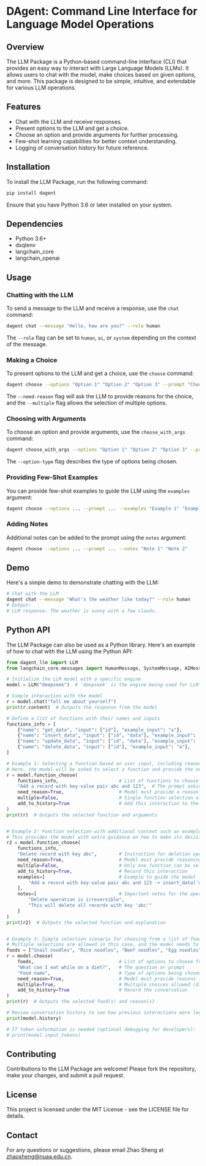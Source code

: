 # DAgent: Command Line Interface for Language Model Operations
## Overview
The LLM Package is a Python-based command-line interface (CLI) that provides an easy way to interact with Large Language Models (LLMs). It allows users to chat with the model, make choices based on given options, and more. This package is designed to be simple, intuitive, and extendable for various LLM operations.
## Features
- Chat with the LLM and receive responses.
- Present options to the LLM and get a choice.
- Choose an option and provide arguments for further processing.
- Few-shot learning capabilities for better context understanding.
- Logging of conversation history for future reference.
## Installation
To install the LLM Package, run the following command:
```bash
pip install dagent
```
Ensure that you have Python 3.6 or later installed on your system.
## Dependencies
- Python 3.6+
- dsqlenv
- langchain_core
- langchain_openai
## Usage
### Chatting with the LLM
To send a message to the LLM and receive a response, use the `chat` command:
```bash
dagent chat --message "Hello, how are you?" --role human
```
The `--role` flag can be set to `human`, `ai`, or `system` depending on the context of the message.
### Making a Choice
To present options to the LLM and get a choice, use the `choose` command:
```bash
dagent choose --options "Option 1" "Option 2" "Option 3" --prompt "Choose an option" --need-reason --multiple
```
The `--need-reason` flag will ask the LLM to provide reasons for the choice, and the `--multiple` flag allows the selection of multiple options.
### Choosing with Arguments
To choose an option and provide arguments, use the `choose_with_args` command:
```bash
dagent choose_with_args --options "Option 1" "Option 2" "Option 3" --prompt "Choose an option and provide arguments" --option-type "type" --need-reason --multiple
```
The `--option-type` flag describes the type of options being chosen.
### Providing Few-Shot Examples
You can provide few-shot examples to guide the LLM using the `examples` argument:
```bash
dagent choose --options ... --prompt ... --examples "Example 1" "Example 2"
```
### Adding Notes
Additional notes can be added to the prompt using the `notes` argument:
```bash
dagent choose --options ... --prompt ... --notes "Note 1" "Note 2"
```
## Demo
Here's a simple demo to demonstrate chatting with the LLM:
```bash
# Chat with the LLM
dagent chat --message "What's the weather like today?" --role human
# Output:
# LLM response: The weather is sunny with a few clouds.
```

## Python API
The LLM Package can also be used as a Python library. Here's an example of how to chat with the LLM using the Python API:
```python
from dagent_llm import LLM
from langchain_core.messages import HumanMessage, SystemMessage, AIMessage

# Initialize the LLM model with a specific engine
model = LLM("deepseek")  # 'deepseek' is the engine being used for LLM

# Simple interaction with the model
r = model.chat("Tell me about yourself")
print(r.content)  # Outputs the response from the model

# Define a list of functions with their names and inputs
functions_info = [
    {"name": "get_data", "input": ["id"], "example_input": "a"},
    {"name": "insert_data", "input": ["id", "data"], "example_input": ["a", "b"]},
    {"name": "update_data", "input": ["id", "data"], "example_input": ["a", "b"]},
    {"name": "delete_data", "input": ["id"], "example_input": "a"},
]

# Example 1: Selecting a function based on user input, including reasons for choice
# Here, the model will be asked to select a function and provide the necessary arguments.
r = model.function_choose(
    functions_info,                      # List of functions to choose from
    "Add a record with key-value pair abc and 123",  # The prompt asking what to do
    need_reason=True,                    # Model must provide a reason for its choice
    multiple=False,                      # Single function selection allowed
    add_to_history=True                  # Add this interaction to the conversation history
)
print(r)  # Outputs the selected function and arguments


# Example 2: Function selection with additional context such as examples and notes
# This provides the model with extra guidance on how to make its decision
r2 = model.function_choose(
    functions_info,
    "Delete record with key abc",        # Instruction for deletion operation
    need_reason=True,                    # Model must provide reasoning
    multiple=False,                      # Only one function can be selected
    add_to_history=True,                 # Record this interaction
    examples=[                           # Example to guide the model
        "Add a record with key-value pair abc and 123 -> insert_data('abc', '123')"
    ],
    notes=[                              # Important notes for the operation
        "Delete operation is irreversible",  
        "This will delete all records with key 'abc'"
    ]
)
print(r2)  # Outputs the selected function and explanation


# Example 3: Simple selection scenario for choosing from a list of food options
# Multiple selections are allowed in this case, and the model needs to justify its choice
foods = ["Snail noodles", "Rice noodles", "Beef noodles", "Egg noodles", "Vegetable salad", "Boiled beef"]
r = model.choose(
    foods,                               # List of options to choose from
    "What can I eat while on a diet?",   # The question or prompt
    "Food name",                         # Type of options being chosen
    need_reason=True,                    # Model must provide reasons for its choices
    multiple=True,                       # Multiple choices allowed (diet-friendly foods)
    add_to_history=True                  # Record the conversation
)
print(r)  # Outputs the selected food(s) and reason(s)

# Review conversation history to see how previous interactions were logged
print(model.history)

# If token information is needed (optional debugging for developers):
# print(model.input_tokens)
```
## Contributing
Contributions to the LLM Package are welcome! Please fork the repository, make your changes, and submit a pull request.
## License
This project is licensed under the MIT License - see the LICENSE file for details.
## Contact
For any questions or suggestions, please email Zhao Sheng at zhaosheng@nuaa.edu.cn.
